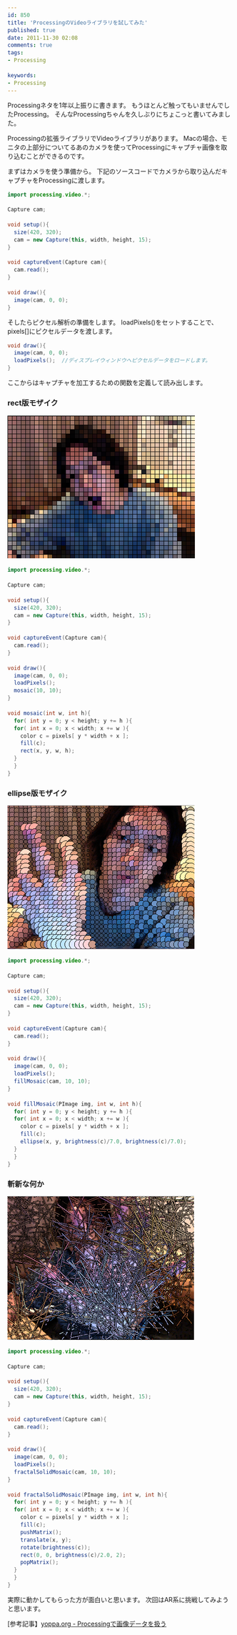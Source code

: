 ```yaml
---
id: 850
title: 'ProcessingのVideoライブラリを試してみた'
published: true
date: 2011-11-30 02:08
comments: true
tags:
- Processing

keywords:
- Processing
---
```

Processingネタを1年以上振りに書きます。
もうほとんど触ってもいませんでしたProcessing。
そんなProcessingちゃんを久しぶりにちょこっと書いてみました。

Processingの拡張ライブラリでVideoライブラリがあります。
Macの場合、モニタの上部分についてるあのカメラを使ってProcessingにキャプチャ画像を取り込むことができるのです。

まずはカメラを使う準備から。
下記のソースコードでカメラから取り込んだキャプチャをProcessingに渡します。


```java
import processing.video.*;

Capture cam;

void setup(){
  size(420, 320);
  cam = new Capture(this, width, height, 15);
}

void captureEvent(Capture cam){
  cam.read();
}

void draw(){
  image(cam, 0, 0);
}
```

そしたらピクセル解析の準備をします。
loadPixels()をセットすることで、pixels[]にピクセルデータを渡します。


```java
void draw(){
  image(cam, 0, 0);
  loadPixels();  //ディスプレイウィンドウへピクセルデータをロードします。
}
```

ここからはキャプチャを加工するための関数を定義して読み出します。


### rect版モザイク

<a href="/imgs/archives/2011/11/ca49c20ec8023714493c1e9be7a17703.png"><img src="/imgs/archives/2011/11/ca49c20ec8023714493c1e9be7a17703.png" alt="" title="スクリーンショット 2011-11-29 23.27.21" width="420" height="321" class="alignnone size-full wp-image-853" /></a>


```java
import processing.video.*;

Capture cam;

void setup(){
  size(420, 320);
  cam = new Capture(this, width, height, 15);
}

void captureEvent(Capture cam){
  cam.read();
}

void draw(){
  image(cam, 0, 0);
  loadPixels();
  mosaic(10, 10);
}

void mosaic(int w, int h){
  for( int y = 0; y < height; y += h ){
  for( int x = 0; x < width; x += w ){
    color c = pixels[ y * width + x ];
    fill(c);
    rect(x, y, w, h);
  }
  }
}
```


### ellipse版モザイク

<a href="/imgs/archives/2011/11/f68ac3e907b52df26b26a45fcb7db787.png"><img src="/imgs/archives/2011/11/f68ac3e907b52df26b26a45fcb7db787.png" alt="" title="スクリーンショット 2011-11-30 0.58.54" width="419" height="322" class="alignnone size-full wp-image-855" /></a>


```java
import processing.video.*;

Capture cam;

void setup(){
  size(420, 320);
  cam = new Capture(this, width, height, 15);
}

void captureEvent(Capture cam){
  cam.read();
}

void draw(){
  image(cam, 0, 0);
  loadPixels();
  fillMosaic(cam, 10, 10);
}

void fillMosaic(PImage img, int w, int h){
  for( int y = 0; y < height; y += h ){
  for( int x = 0; x < width; x += w ){
    color c = pixels[ y * width + x ];
    fill(c);
    ellipse(x, y, brightness(c)/7.0, brightness(c)/7.0);
  }
  }
}
```


### 斬新な何か

<a href="/imgs/archives/2011/11/6c3ad99e87ec9eb07ec8c82902354f8b.png"><img src="/imgs/archives/2011/11/6c3ad99e87ec9eb07ec8c82902354f8b.png" alt="" title="スクリーンショット 2011-11-30 2.00.50" width="418" height="322" class="alignnone size-full wp-image-857" /></a>


```java
import processing.video.*;

Capture cam;

void setup(){
  size(420, 320);
  cam = new Capture(this, width, height, 15);
}

void captureEvent(Capture cam){
  cam.read();
}

void draw(){
  image(cam, 0, 0);
  loadPixels();
  fractalSolidMosaic(cam, 10, 10);
}

void fractalSolidMosaic(PImage img, int w, int h){
  for( int y = 0; y < height; y += h ){
  for( int x = 0; x < width; x += w ){
    color c = pixels[ y * width + x ];
    fill(c);
    pushMatrix();
    translate(x, y);
    rotate(brightness(c));
    rect(0, 0, brightness(c)/2.0, 2);
    popMatrix();
  }
  }
}
```

実際に動かしてもらった方が面白いと思います。
次回はAR系に挑戦してみようと思います。

[参考記事】[yoppa.org - Processingで画像データを扱う](http://yoppa.org/proga10/1353.html "yoppa.org - Processingで画像データを扱う")
